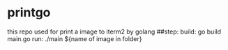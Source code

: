# printgo
this repo used for print a image to iterm2 by golang
##step:
build: go build main.go
run: ./main ${name of image in folder}

